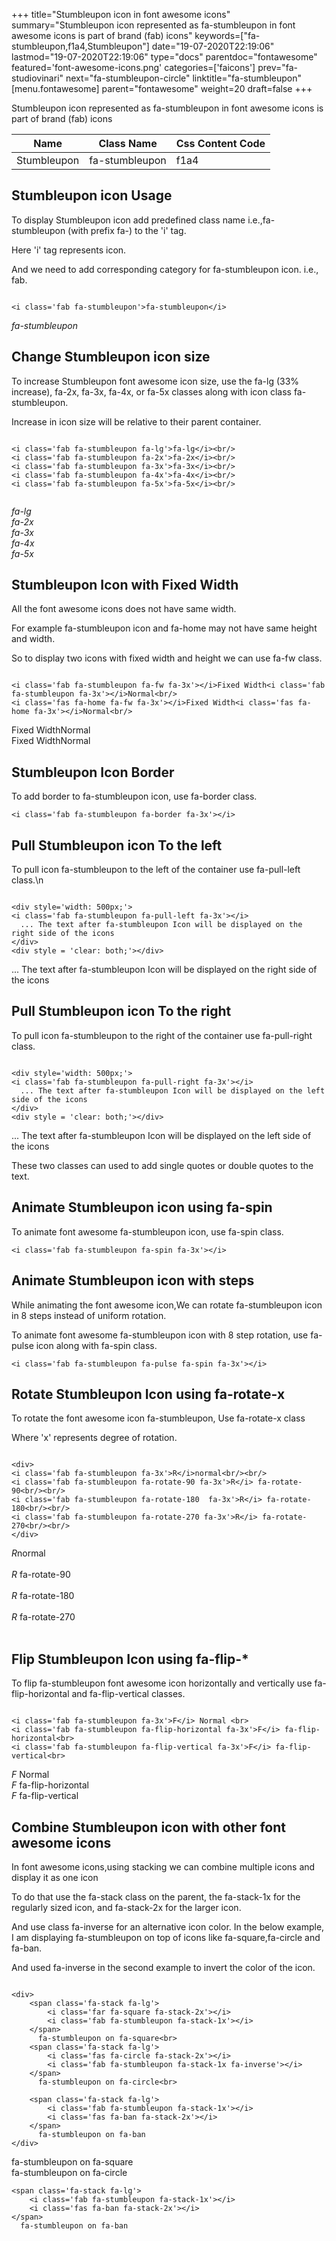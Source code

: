 +++
title="Stumbleupon icon in font awesome icons"
summary="Stumbleupon icon represented as fa-stumbleupon in font awesome icons is part of brand (fab) icons"
keywords=["fa-stumbleupon,f1a4,Stumbleupon"]
date="19-07-2020T22:19:06"
lastmod="19-07-2020T22:19:06"
type="docs"
parentdoc="fontawesome"
featured='font-awesome-icons.png'
categories=['faicons']
prev="fa-studiovinari"
next="fa-stumbleupon-circle"
linktitle="fa-stumbleupon"
[menu.fontawesome]
parent="fontawesome"
weight=20
draft=false
+++


Stumbleupon icon represented as fa-stumbleupon in font awesome icons is part of brand (fab) icons

<div class='table-responsive'><table class='table'><thead><tr><th>Name</th><th>Class Name</th><th>Css Content Code</th></tr></thead><tbody><tr><td>Stumbleupon</td><td>fa-stumbleupon</td><td>f1a4</td></tr></tbody></table></div>



## Stumbleupon icon Usage

To display Stumbleupon icon add predefined class name i.e.,fa-stumbleupon (with prefix fa-) to the 'i' tag.

Here 'i' tag represents icon.

And we need to add corresponding category for fa-stumbleupon icon. i.e., fab.


```

<i class='fab fa-stumbleupon'>fa-stumbleupon</i>
```

<i class='fab fa-stumbleupon'>fa-stumbleupon</i>




## Change Stumbleupon icon size
To increase Stumbleupon font awesome icon size, use the fa-lg (33% increase), fa-2x, fa-3x, fa-4x, or fa-5x classes along with icon class fa-stumbleupon.

Increase in icon size will be relative to their parent container. 

```

<i class='fab fa-stumbleupon fa-lg'>fa-lg</i><br/>
<i class='fab fa-stumbleupon fa-2x'>fa-2x</i><br/>
<i class='fab fa-stumbleupon fa-3x'>fa-3x</i><br/>
<i class='fab fa-stumbleupon fa-4x'>fa-4x</i><br/>
<i class='fab fa-stumbleupon fa-5x'>fa-5x</i><br/>
            
```

<i class='fab fa-stumbleupon fa-lg'>fa-lg</i><br/>
<i class='fab fa-stumbleupon fa-2x'>fa-2x</i><br/>
<i class='fab fa-stumbleupon fa-3x'>fa-3x</i><br/>
<i class='fab fa-stumbleupon fa-4x'>fa-4x</i><br/>
<i class='fab fa-stumbleupon fa-5x'>fa-5x</i><br/>
            



## Stumbleupon Icon with Fixed Width 

All the font awesome icons does not have same width.

For example fa-stumbleupon icon and fa-home may not have same height and width.

So to display two icons with fixed width and height we can use fa-fw class.


```

<i class='fab fa-stumbleupon fa-fw fa-3x'></i>Fixed Width<i class='fab fa-stumbleupon fa-3x'></i>Normal<br/>
<i class='fas fa-home fa-fw fa-3x'></i>Fixed Width<i class='fas fa-home fa-3x'></i>Normal<br/>
```

<i class='fab fa-stumbleupon fa-fw fa-3x'></i>Fixed Width<i class='fab fa-stumbleupon fa-3x'></i>Normal<br/>
<i class='fas fa-home fa-fw fa-3x'></i>Fixed Width<i class='fas fa-home fa-3x'></i>Normal<br/>



## Stumbleupon Icon Border 

To add border to fa-stumbleupon icon, use fa-border class.


```
<i class='fab fa-stumbleupon fa-border fa-3x'></i>

```
<i class='fab fa-stumbleupon fa-border fa-3x'></i>





## Pull Stumbleupon icon To the left

To pull icon fa-stumbleupon to the left of the container use fa-pull-left class.\n

```

<div style='width: 500px;'>
<i class='fab fa-stumbleupon fa-pull-left fa-3x'></i>
  ... The text after fa-stumbleupon Icon will be displayed on the right side of the icons
</div>
<div style = 'clear: both;'></div>
```

<div style='width: 500px;'>
<i class='fab fa-stumbleupon fa-pull-left fa-3x'></i>
  ... The text after fa-stumbleupon Icon will be displayed on the right side of the icons
</div>
<div style = 'clear: both;'></div>




## Pull Stumbleupon icon To the right
To pull icon fa-stumbleupon to the right of the container use fa-pull-right class.

```

<div style='width: 500px;'>
<i class='fab fa-stumbleupon fa-pull-right fa-3x'></i>
  ... The text after fa-stumbleupon Icon will be displayed on the left side of the icons
</div>
<div style = 'clear: both;'></div>
```

<div style='width: 500px;'>
<i class='fab fa-stumbleupon fa-pull-right fa-3x'></i>
  ... The text after fa-stumbleupon Icon will be displayed on the left side of the icons
</div>
<div style = 'clear: both;'></div>

These two classes can used to add single quotes or double quotes to the text.


## Animate Stumbleupon icon using fa-spin
To animate font awesome fa-stumbleupon icon, use fa-spin class.

```
<i class='fab fa-stumbleupon fa-spin fa-3x'></i>
```
<i class='fab fa-stumbleupon fa-spin fa-3x'></i>




## Animate Stumbleupon icon with steps
While animating the font awesome icon,We can rotate fa-stumbleupon icon in 8 steps instead of uniform rotation.

To animate font awesome fa-stumbleupon icon with 8 step rotation, use fa-pulse icon along with fa-spin class.


```
<i class='fab fa-stumbleupon fa-pulse fa-spin fa-3x'></i>

```
<i class='fab fa-stumbleupon fa-pulse fa-spin fa-3x'></i>





## Rotate Stumbleupon Icon using fa-rotate-x
To rotate the font awesome icon fa-stumbleupon, Use fa-rotate-x class

Where 'x' represents degree of rotation.


```

<div>
<i class='fab fa-stumbleupon fa-3x'>R</i>normal<br/><br/>
<i class='fab fa-stumbleupon fa-rotate-90 fa-3x'>R</i> fa-rotate-90<br/><br/> 
<i class='fab fa-stumbleupon fa-rotate-180  fa-3x'>R</i> fa-rotate-180<br/><br/> 
<i class='fab fa-stumbleupon fa-rotate-270 fa-3x'>R</i> fa-rotate-270<br/><br/>
</div>
```

<div>
<i class='fab fa-stumbleupon fa-3x'>R</i>normal<br/><br/>
<i class='fab fa-stumbleupon fa-rotate-90 fa-3x'>R</i> fa-rotate-90<br/><br/> 
<i class='fab fa-stumbleupon fa-rotate-180  fa-3x'>R</i> fa-rotate-180<br/><br/> 
<i class='fab fa-stumbleupon fa-rotate-270 fa-3x'>R</i> fa-rotate-270<br/><br/>
</div>




## Flip Stumbleupon Icon using fa-flip-*
To flip fa-stumbleupon font awesome icon horizontally and vertically use fa-flip-horizontal and fa-flip-vertical classes. 

```

<i class='fab fa-stumbleupon fa-3x'>F</i> Normal <br>
<i class='fab fa-stumbleupon fa-flip-horizontal fa-3x'>F</i> fa-flip-horizontal<br>
<i class='fab fa-stumbleupon fa-flip-vertical fa-3x'>F</i> fa-flip-vertical<br>
```

<i class='fab fa-stumbleupon fa-3x'>F</i> Normal <br>
<i class='fab fa-stumbleupon fa-flip-horizontal fa-3x'>F</i> fa-flip-horizontal<br>
<i class='fab fa-stumbleupon fa-flip-vertical fa-3x'>F</i> fa-flip-vertical<br>




## Combine Stumbleupon icon with other font awesome icons
In font awesome icons,using stacking we can combine multiple icons and display it as one icon 

To do that use the fa-stack class on the parent, the fa-stack-1x for the regularly sized icon, and fa-stack-2x for the larger icon.

And use class fa-inverse for an alternative icon color. 
In the below example, I am displaying fa-stumbleupon on top of icons like fa-square,fa-circle and fa-ban.

And used fa-inverse in the second example to invert the color of the icon.

```

<div>
    <span class='fa-stack fa-lg'>
        <i class='far fa-square fa-stack-2x'></i>
        <i class='fab fa-stumbleupon fa-stack-1x'></i>
    </span>
      fa-stumbleupon on fa-square<br>
    <span class='fa-stack fa-lg'>
        <i class='fas fa-circle fa-stack-2x'></i>
        <i class='fab fa-stumbleupon fa-stack-1x fa-inverse'></i>
    </span>
      fa-stumbleupon on fa-circle<br>

    <span class='fa-stack fa-lg'>
        <i class='fab fa-stumbleupon fa-stack-1x'></i>
        <i class='fas fa-ban fa-stack-2x'></i>
    </span>
      fa-stumbleupon on fa-ban
</div>
```

<div>
    <span class='fa-stack fa-lg'>
        <i class='far fa-square fa-stack-2x'></i>
        <i class='fab fa-stumbleupon fa-stack-1x'></i>
    </span>
      fa-stumbleupon on fa-square<br>
    <span class='fa-stack fa-lg'>
        <i class='fas fa-circle fa-stack-2x'></i>
        <i class='fab fa-stumbleupon fa-stack-1x fa-inverse'></i>
    </span>
      fa-stumbleupon on fa-circle<br>

    <span class='fa-stack fa-lg'>
        <i class='fab fa-stumbleupon fa-stack-1x'></i>
        <i class='fas fa-ban fa-stack-2x'></i>
    </span>
      fa-stumbleupon on fa-ban
</div>






